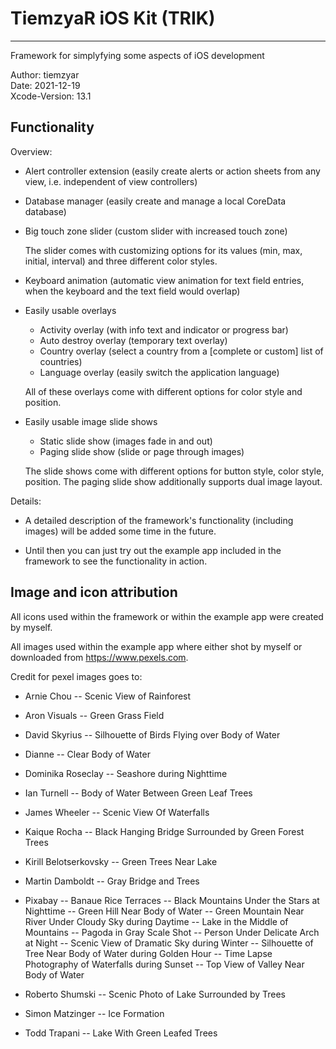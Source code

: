 # TiemzyaR iOS Kit (TRIK)
---

Framework for simplyfying some aspects of iOS development

Author: tiemzyar <br />
Date: 2021-12-19 <br />
Xcode-Version: 13.1

## Functionality

Overview:

* Alert controller extension (easily create alerts or action sheets from any view, i.e. independent of view controllers)

* Database manager (easily create and manage a local CoreData database)

* Big touch zone slider (custom slider with increased touch zone)

  The slider comes with customizing options for its values (min, max, initial, interval) and three different color styles.

* Keyboard animation (automatic view animation for text field entries, when the keyboard and the text field would overlap)

* Easily usable overlays
  * Activity overlay (with info text and indicator or progress bar)
  * Auto destroy overlay (temporary text overlay)
  * Country overlay (select a country from a [complete or custom] list of countries)
  * Language overlay (easily switch the application language)

  All of these overlays come with different options for color style and position.

* Easily usable image slide shows
  * Static slide show (images fade in and out)
  * Paging slide show (slide or page through images)
  
  The slide shows come with different options for button style, color style, position. The paging slide show additionally supports dual image layout. 

Details:

* A detailed description of the framework's functionality (including images) will be added some time in the future.

* Until then you can just try out the example app included in the framework to see the functionality in action.

## Image and icon attribution

All icons used within the framework or within the example app were created by myself. 

All images used within the example app where either shot by myself or downloaded from https://www.pexels.com.

Credit for pexel images goes to:

* Arnie Chou
-- Scenic View of Rainforest

* Aron Visuals
-- Green Grass Field

* David Skyrius
-- Silhouette of Birds Flying over Body of Water

* Dianne
-- Clear Body of Water

* Dominika Roseclay
-- Seashore during Nighttime

* Ian Turnell
-- Body of Water Between Green Leaf Trees

* James Wheeler
-- Scenic View Of Waterfalls

* Kaique Rocha
-- Black Hanging Bridge Surrounded by Green Forest Trees

* Kirill Belotserkovsky
-- Green Trees Near Lake

* Martin Damboldt
-- Gray Bridge and Trees

* Pixabay
-- Banaue Rice Terraces
-- Black Mountains Under the Stars at Nighttime
-- Green Hill Near Body of Water
-- Green Mountain Near River Under Cloudy Sky during Daytime
-- Lake in the Middle of Mountains
-- Pagoda in Gray Scale Shot
-- Person Under Delicate Arch at Night
-- Scenic View of Dramatic Sky during Winter
-- Silhouette of Tree Near Body of Water during Golden Hour
-- Time Lapse Photography of Waterfalls during Sunset
-- Top View of Valley Near Body of Water

* Roberto Shumski
-- Scenic Photo of Lake Surrounded by Trees

* Simon Matzinger
-- Ice Formation

* Todd Trapani
-- Lake With Green Leafed Trees
